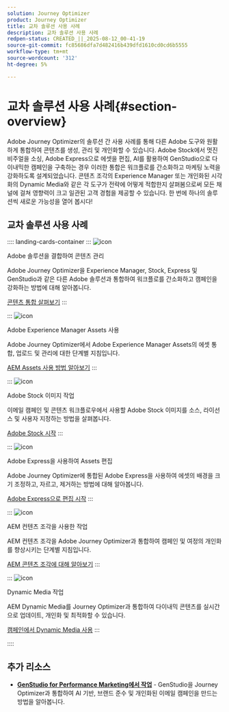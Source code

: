 ```yaml
---
solution: Journey Optimizer
product: Journey Optimizer
title: 교차 솔루션 사용 사례
description: 교차 솔루션 사용 사례
redpen-status: CREATED_||_2025-08-12_00-41-19
source-git-commit: fc85686dfa7d482416b439dfd1610cd0cd6b5555
workflow-type: tm+mt
source-wordcount: '312'
ht-degree: 5%

---
```



# 교차 솔루션 사용 사례{#section-overview}

Adobe Journey Optimizer의 솔루션 간 사용 사례를 통해 다른 Adobe 도구와 원활하게 통합하여 콘텐츠를 생성, 관리 및 개인화할 수 있습니다. Adobe Stock에서 멋진 비주얼을 소싱, Adobe Express으로 에셋을 편집, AI를 활용하여 GenStudio으로 다이내믹한 캠페인을 구축하는 경우 이러한 통합은 워크플로를 간소화하고 마케팅 노력을 강화하도록 설계되었습니다. 콘텐츠 조각의 Experience Manager 또는 개인화된 시각화의 Dynamic Media와 같은 각 도구가 전략에 어떻게 적합한지 살펴봄으로써 모든 채널에 걸쳐 영향력이 크고 일관된 고객 경험을 제공할 수 있습니다. 한 번에 하나의 솔루션씩 새로운 가능성을 열어 봅시다!

## 교차 솔루션 사용 사례

:::: landing-cards-container
:::
![icon](https://cdn.experienceleague.adobe.com/icons/puzzle-piece.svg?lang=ko)

Adobe 솔루션을 결합하여 콘텐츠 관리

Adobe Journey Optimizer을 Experience Manager, Stock, Express 및 GenStudio과 같은 다른 Adobe 솔루션과 통합하여 워크플로를 간소화하고 캠페인을 강화하는 방법에 대해 알아봅니다.

[콘텐츠 통합 살펴보기](../using/integrations/content-integrations.md)
:::

:::
![icon](https://cdn.experienceleague.adobe.com/icons/screwdriver-wrench.svg?lang=ko)

Adobe Experience Manager Assets 사용

Adobe Journey Optimizer에서 Adobe Experience Manager Assets의 에셋 통합, 업로드 및 관리에 대한 단계별 지침입니다.

[AEM Assets 사용 방법 알아보기](../using/integrations/assets.md)
:::

:::
![icon](https://cdn.experienceleague.adobe.com/icons/images.svg?lang=ko)

Adobe Stock 이미지 작업

이메일 캠페인 및 콘텐츠 워크플로우에서 사용할 Adobe Stock 이미지를 소스, 라이선스 및 사용자 지정하는 방법을 살펴봅니다.

[Adobe Stock 시작](../using/integrations/stock.md)
:::

:::
![icon](https://cdn.experienceleague.adobe.com/icons/pencil-ruler.svg?lang=ko)

Adobe Express을 사용하여 Assets 편집

Adobe Journey Optimizer에 통합된 Adobe Express을 사용하여 에셋의 배경을 크기 조정하고, 자르고, 제거하는 방법에 대해 알아봅니다.

[Adobe Express으로 편집 시작](../using/integrations/express.md)
:::

:::
![icon](https://cdn.experienceleague.adobe.com/icons/code-branch.svg?lang=ko)

AEM 컨텐츠 조각을 사용한 작업

AEM 컨텐츠 조각을 Adobe Journey Optimizer과 통합하여 캠페인 및 여정의 개인화를 향상시키는 단계별 지침입니다.

[AEM 콘텐츠 조각에 대해 알아보기](../using/integrations/aem-fragments.md)
:::

:::
![icon](https://cdn.experienceleague.adobe.com/icons/bullseye.svg?lang=ko)

Dynamic Media 작업

AEM Dynamic Media를 Journey Optimizer과 통합하여 다이내믹 콘텐츠를 실시간으로 업데이트, 개인화 및 최적화할 수 있습니다.

[캠페인에서 Dynamic Media 사용](../using/integrations/aem-dynamic.md)
:::

::::


## 추가 리소스

- **[GenStudio for Performance Marketing에서 작업](../using/integrations/genstudio.md)** - GenStudio을 Journey Optimizer과 통합하여 AI 기반, 브랜드 준수 및 개인화된 이메일 캠페인을 만드는 방법을 알아봅니다.

